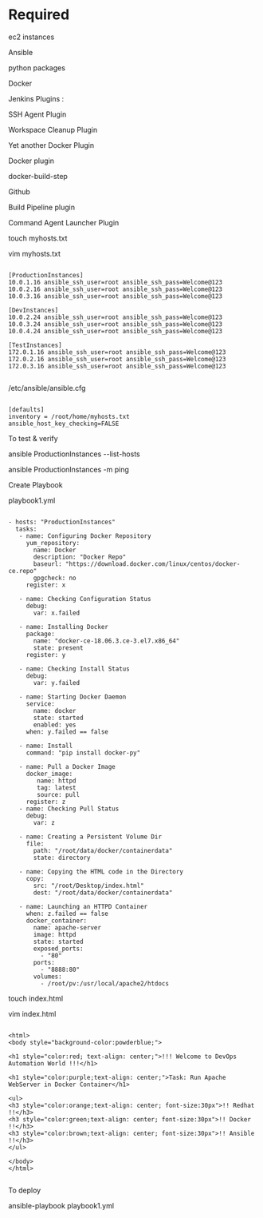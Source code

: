 

# Required 

ec2 instances

Ansible

python packages

Docker

Jenkins Plugins :

SSH Agent Plugin

Workspace Cleanup Plugin

Yet another Docker Plugin

Docker plugin

docker-build-step

Github

Build Pipeline plugin

Command Agent Launcher Plugin







touch myhosts.txt

vim myhosts.txt

```

[ProductionInstances]
10.0.1.16 ansible_ssh_user=root ansible_ssh_pass=Welcome@123
10.0.2.16 ansible_ssh_user=root ansible_ssh_pass=Welcome@123
10.0.3.16 ansible_ssh_user=root ansible_ssh_pass=Welcome@123

[DevInstances]
10.0.2.24 ansible_ssh_user=root ansible_ssh_pass=Welcome@123
10.0.3.24 ansible_ssh_user=root ansible_ssh_pass=Welcome@123
10.0.4.24 ansible_ssh_user=root ansible_ssh_pass=Welcome@123

[TestInstances]
172.0.1.16 ansible_ssh_user=root ansible_ssh_pass=Welcome@123
172.0.2.16 ansible_ssh_user=root ansible_ssh_pass=Welcome@123
172.0.3.16 ansible_ssh_user=root ansible_ssh_pass=Welcome@123


```



/etc/ansible/ansible.cfg

```

[defaults]
inventory = /root/home/myhosts.txt
ansible_host_key_checking=FALSE

```


To test & verify

ansible ProductionInstances --list-hosts

ansible ProductionInstances -m ping




Create Playbook

playbook1.yml


```

- hosts: "ProductionInstances"
  tasks: 
   - name: Configuring Docker Repository
     yum_repository:
       name: Docker
       description: "Docker Repo"
       baseurl: "https://download.docker.com/linux/centos/docker-ce.repo" 
       gpgcheck: no
     register: x

   - name: Checking Configuration Status
     debug:
       var: x.failed

   - name: Installing Docker
     package:
       name: "docker-ce-18.06.3.ce-3.el7.x86_64"
       state: present
     register: y

   - name: Checking Install Status
     debug:
       var: y.failed

   - name: Starting Docker Daemon
     service:
       name: docker
       state: started
       enabled: yes
     when: y.failed == false

   - name: Install
     command: "pip install docker-py"    

   - name: Pull a Docker Image
     docker_image: 
        name: httpd
        tag: latest
        source: pull
     register: z
   - name: Checking Pull Status
     debug: 
       var: z

   - name: Creating a Persistent Volume Dir
     file:
       path: "/root/data/docker/containerdata"
       state: directory

   - name: Copying the HTML code in the Directory
     copy: 
       src: "/root/Desktop/index.html"
       dest: "/root/data/docker/containerdata"

   - name: Launching an HTTPD Container
     when: z.failed == false
     docker_container:
       name: apache-server
       image: httpd
       state: started
       exposed_ports:
         - "80"
       ports:
         - "8888:80"
       volumes: 
         - /root/pv:/usr/local/apache2/htdocs

```


touch index.html

vim index.html


```

<html>
<body style="background-color:powderblue;">

<h1 style="color:red; text-align: center;">!!! Welcome to DevOps Automation World !!!</h1>

<h1 style="color:purple;text-align: center;">Task: Run Apache WebServer in Docker Container</h1>

<ul>
<h3 style="color:orange;text-align: center; font-size:30px">!! Redhat !!</h3>
<h3 style="color:green;text-align: center; font-size:30px">!! Docker !!</h3>
<h3 style="color:brown;text-align: center; font-size:30px">!! Ansible !!</h3> 
</ul>

</body>
</html>


```


To deploy 

ansible-playbook playbook1.yml
